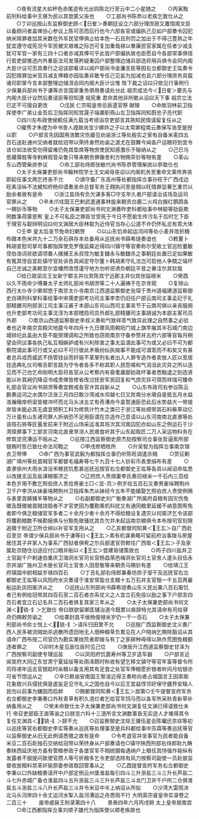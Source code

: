 <!-- { "loadSidebar": true } -->
　　○夜有流星大如杯色赤尾迹有光出钩陈北行至云中二小星随之
　　○丙寅黜前刑科给事中王偡为民以其尝匿父丧也
　　○工部尚书陈恭以老疾乞致仕从之
　　○丁卯巡按山东监察御史顾＜日隺＞奏朝廷设立六部分理庶政又置馆阁文臣以备顾问者盖俾协心参议上陈可否而后行也今六部各官或偏执己见如户部奏令囚犯纳米赎罪者加其米数在外军民官俸俱止给本色一石且刑罚之加出于不得己豊熟之年犹宜遵守成宪况今军民被灾艰难之际岂可复加重哉禄以餋廉民官家属在任者少减支犹可军官一家有三四十口者亦减其俸可乎此皆户部偏执故也臣愿自今各部常事俱径行若吏部推选内外重臣法司发落矜疑重囚户部整理边储兵部选将用兵俱令会同内阁大臣计议可否具奏行之诏该部看详以闻户部尚书金濂言臣等因右佥都御史王竑奏令囚犯赎罪加米官员减支俸粮亦因竑奏非敢专任己见妄为加减也且六部分理庶务具载诸司职掌今言本部整理边储湏会同内阁大臣计议惟  陛下裁之诏曰只依见行事例行少保兼兵部尚书于谦等亦言国家重务俱用奏请处分此  祖宗成法今＜日隺＞要先与内阁大臣计议然后奏请臣等但知遵  祖宪重  君命其他非所敢从诏曰天下事  祖宗立法已定不可擅自更改
　　○戊辰  仁宗昭皇帝忌辰遣官祭  献陵
　　○命故羽林前卫指挥使李广弟让金吾后卫指挥同知宫晟子端袭职燕山左卫指挥同知蔚忠子亮代职
　　○四川左布政使侯軏任满九载当考绩诣京吏部言其熟知民情请留复任从之
　　○擢秀才朱禋为中书舍人禋故尚宝少卿祚之子以太常卿程南云奏保写诰至是授以职
　　○户部言先因国用浩繁灾伤屡见劝谕浙江等处殷实之家有自备米麦四五百石送赴通州交纳者就给冠带以荣终身然劝谕之道尤在鼓舞今闻各户运粮将到宜令该仓如法收受勿得留难仍免其垫席等物庶使民知感激乐于输纳从之
　　○己巳乌思藏尊胜等寺剌麻观音朵鲁只等来朝贡佛像舍利方物赐茶钞等物有差
　　○革山东山西管柴炭参议
　　○命工部右侍郎张敏代尚书陈恭管理柴炭以恭致仕也
　　○太子太保兼吏部尚书翰林院学士王文闻母丧诏以内阁机务至重命文乘传奔丧即起任事文两乞终丧不允
　　○谪守备广东高州等处都指挥佥事孙旺于广西戍边旺素淫纵不法被知府杨仰谟奏发命总督军务王翱执问至是翱以旺情罪显著乞重罚以励余者故有是命
　　○浙江盐场有负欠课多客□守支年久者户部请治该场及运司官罪从之
　　○辛未爪哇国王巴剌武遣通事林旋来朝贡白鹿二火鸡白猴红鹦鹉各一赐钞币等物
　　○太子太保兼吏部尚书何文渊奏昨吏科都给事中林聪等劾臣欺罔数事荷蒙恩宥  皇上不可私臣之罪臣甘受死于今日不愿偷生传污名于后时乞下臣于理官与聪辩明诏曰何文渊居大臣林聪为近侍官当存心公道不许仍怀私忿有乖大体
　　○壬申  皇太后圣节免命妇朝贺
　　○以山东饥命起运河间等处小麦并改折粮布徵本色米共九十二万余石俱存本处备用从巡抚尚书薛希琏奏谙也
　　○敕董卜韩胡宣慰司掌司事都指挥使克罗俄监粲近得四川镇守等官奏称尔受故土官巡检董敏侄伯浩词状欲调领番人擒捕王永叔侄为敏复讎永与敏讎杀之事朝廷处置已定如果敏有冤其侄自宜赴镇守官处诉告具闻定夺尔董卜韩胡素守礼法岂可启他人争兢之端坏自己忠诚之美敕至尔宜幡然改悟谨守地方勿听诳诱负朝廷平昔之眷注尔其钦哉
　　○给已故梁庄王女新宁郡主并仪宾陈宾宁远郡主并仪宾张镒禄米
　　○癸酉以久不雨命少傅兼太子太师礼部尚书胡濙等二十人遍祷于在京寺观
　　○复除山西行太仆寺少卿郑悠于南京太仆寺南京江西道监察御史张琛于贵州道福建道监察御史白瑛刑科掌科事给事中宋儒吏部考功司主事李柰仍旧任户部云南司主事孟玘于礼部精膳司刑部浙江司主事汪甫于本部山东司山西司主事吴节于云南司俱以亲丧服阕也升吏部考功司主事沈淳为本部稽勋司员外郎礼部精膳司主事胡诚为本部主客司员外郎
　　○南京山西道监察御史李叔义奏和气致祥乖气致异此理之自然事之必验者也近年南京宫殿灾地震今年四月十九日骤风雨朝阳门城上旗竿摧其半石城门南边城倾圮此盖由大臣不能爕理调和之所致也窃观南京守备参赞并五府六部等官每月朔望会同议事各执己私互相嫉妒或有兴利除害之事太监谓此事可为或又必曰不可为都察院谓此事可行或又必曰不可行彼此矛盾纷纭执拗事不能成可谓乖而不和矣又有甚者总兵戎而威武不扬管钱谷而奸毙不革掌刑名者出入人罪专造作者卖放人匠以至居铨选典礼仪司喉舌职言路为守令者各多不称其职人民怨嗟和气消沮此灾异之所以迭见而不己也乞命刚明大臣将各官从公考察内有昏耄庸鄙妨政坏事者悉黜退之别选贤能以补其阙仍降诏书戒责俾皆修省改过抚安军民回复和气庶灾异可弭而祥瑞可臻命礼部会官议尚书胡濙等奏宜敕戒各官许其自新从之
　　○山东布政司右参议陈云鹏奏运河之水偶尔泛涨三月四日敢沙湾减水坝越七日又败南分水墩自是抵五月水益浩瀚墩岸桥梁皆被冲坏而北马头决五丈有奇漕舟今虽暂通臣恐此后水势益大一带堤岸皆未能必其无虞宜预积工料为修筑计竹木之类已于浙江等处顺带其石料柴草动亿万计虽有山东诸司罪人折纳恐不足用臣谓在京造作己息请以山东河南南北直隶等处该班石铁等匠量发前来于附近山场采运准其班次其河南囚犯亦如山东之例运石于沙湾赎罪事下工部言河南北直隶旱涝人民艰食听其于山东起取匠二万人采运物料务在修筑坚完漕运不阻从之
　　○巡按江西监察御史原杰劾按察司佥事张哲逼索所部银贿时哲已致仕命法司鞫之
　　○甲戌修牺牲所
　　○升吴智为指挥佥事南京锦衣卫带俸
　　○命广西为事官武毅为都指挥佥事仍听陈旺调遣杀贼
　　○赏征剿湖广靖州等处苗贼官军都督毛福寿等七千九百十七人钞彩币表里绢布有差
　　○直隶徐州大雨水渰没禾稼民饥愈甚巡抚巡按官右佥都御史王竑等各具以闻诏命竑悉以改拨支运及盐课粮赈济之
　　○辽府庶人贵煊妻李氏奏旧禄米一千石内三百给本色岁用不敷乞照伯庶人贵烚男豪土□＜显-页＞例岁给五百石又奏男豪垛聘荆州卫千户李洪从妹豪埢聘荆州卫指挥朱杰从妹经今五年不能婚娶乞照伯庶人贵爕例赐与表里首餙猪羊等物从之
　　○右副都御史刘广衡奏湖广所属府县粮有因灾伤免徵及既徵被苗贼烧毁者不才官吏因为覆勘乘机科扰又有通同粮里延缓不纳意图宥免者即今俱乏粮储官军多者二十余月少者十余月不得给粮设复遇灾以何赈济乞令该部将覆勘粮数不候勘报俱与分豁免致骚扰其负欠并未起运南京粮俱令本布按司官刻限追徵于附近卫所仓纳以补官军支用从之
　　○乙亥都督同知黄＜王厷＞自广西赴召至京  帝谓少保兵部尚书于谦等曰＜王厷＞素有机谋勇略可留前府治事拨与房屋居住其子并家人为事系广西狱者俱宥之尔兵部遣官赍敕往广西取＜王厷＞子及家属赴京随住沿途应付口粮并船以＜王厷＞尝建易储策故也
　　○丙子四川盐井卫土官副千户剌速伯重庆卫海洞长官司长官杨昌荣邑梅洞长官司土官舍人遣头目伍永宗并湖广施州卫木册长官司土官舍人田思敬等来朝贡马赐钞有差
　　○给靖江王府镇国中尉相益岁禄四百石
　　○丁丑礼部右侍郎兼春坊庶子邹干及巡抚官右佥都御史王竑等以凤阳府水灾奏请于淮安常盈仓支粮十五万石并支官银一千五百两雇船运赴凤阳赈济从之
　　○巡抚山东刑部尚书薛希琏奏山东义民出粟八百石赈饥者己有例给冠带其四百石至二百石者亦系仗义之人宜立石免役以励之事下户部言四百石者宜立石记名并二百石者俱复其家三年从之
　　○太子太保兼吏部尚书何文渊＜锍-釒＞乞致仕  帝曰朕欲留卿匡辅治道今既累以疾辞特允其请命有司给驿舟仍赐敕劳谕之
　　○给袭封昌平侯杨俊禄米岁仍一千一百石
　　○太子太保兼刑部尚书俞士悦上＜锍-釒＞请斥归田里不允
　　○巡按广西监察御史沈义奏广西人民多被流贼劫杀逃散所遗田地无人佃种粮草负累见在人户陪纳乞赐除豁诏从其请命广西布按二司官仍为勘实果抛荒者即拨与有丁之家耕种毋得以熟作荒图免粮额违者罪之
　　○卯时木星见辰位辰时见己位
　　○庚辰升江西道监察御史甘泽为广西按察司副使专理巡盐
　　○以凤阳府饥罢寿州等卫岁造军器
　　○户部言近闻宣府大同辽东甘肃宁夏延绥等处雨泽颇时秋收有望乞移文镇守等官年富等督令所司将递年运去官银趁时籴粮以备支用其有足食之处官军俸粮愿折银者听间月给银亦可省节馈运从之
　　○辛巳敕谕安南国王黎浚近得王奏称向者占城国言王因索取花象致兴兵侵扰俱是虗妄足见守礼义之国也自今以后王宜益惇邻好保守疆界安辑人民勿以前事为嫌因而启衅
　　○赐都督同知黄＜王厷＞居第○壬午提督宣府军务右佥都御史李秉奏口外秋青草有积久浥烂者乞给官军饲马而以各军所采秋青新草补纳备用从之
　　○癸未命致仕太子太保兼吏部尚书何文渊复任文渊已得请致仕未行  帝召吏部臣王直等谕之曰朕览六科十三道所言文渊数事皆无实迹人才难得其令复任文渊具＜锍-釒＞辞不允
　　○召监察御史沈琮王骥伍星会陈瓛还京琮等初以巡抚等官右都御史李实等奏从巡抚等处理事至是兵科都给事中苏霖等奏巡抚等官以监察御史从旧无此例请悉徵之故有是命
　　○令考退官并坐事官为民者能自备米豆二百石赴独石交纳给冠带以荣终身从户部奏请也○镇守陕西刑部右侍郎耿九畴奏陕西延庆地方虽有管粮参政于各堡官军不相统摄每遇纳户上粮任其恃强作毙纵有发露者不服提问致使官攒人等亏折粮多乞令吏部选除有风力按察司副使一员赴彼监督收放粮料禁革奸毙原委参政取回管事从之
　　○乙酉提督宣府军务右佥都御史李秉以口外缺粮奏请开中户部定例云州堡淮盐每引四斗三升浙盐三斗三升长芦盐二斗七升赤城广备仓淮盐四斗五升浙盐三斗三升长芦盐三斗龙门卫并千户所二仓俱淮盐五斗浙盐三斗八升长芦盐三斗并令米豆中半上纳诏从所拟
　　○沙湾大雷雨决北马头河岸四十余丈运河水掣入盐河漕运之舟悉阻不行
大明英宗睿皇帝实录卷之二百三十
　　废帝郕戾王附录第四十八
　　景泰四年六月丙戌朔  太上皇帝居南宫
　　○命江西都指挥佥事刘顺子雄代为指挥使以顺老疾故也

